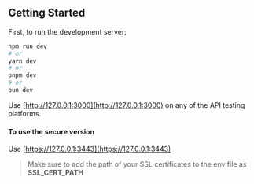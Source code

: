 ## Getting Started

First, to run the development server:

```bash
npm run dev
# or
yarn dev
# or
pnpm dev
# or
bun dev
```

Use [http://127.0.0.1:3000](http://127.0.0.1:3000) on any of the API testing platforms.

#### To use the secure version

Use [https://127.0.0.1:3443](https://127.0.0.1:3443)

> Make sure to add the path of your SSL certificates to the env file as **SSL_CERT_PATH**
